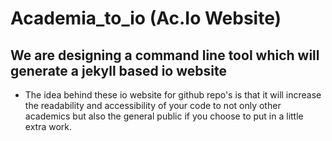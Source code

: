 # Academia_to_io (Ac.Io Website)



## We are designing a command line tool which will generate a jekyll based io website
- The idea behind these io website for github repo's is that it will increase the readability and accessibility of your code to not only other academics but also the general public if you choose to put in a little extra work.

